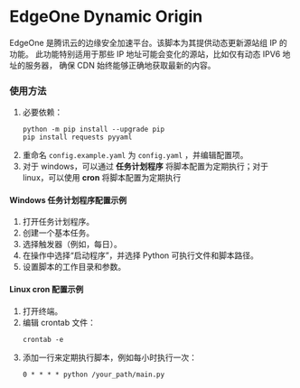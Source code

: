 # EdgeOne Dynamic Origin

EdgeOne 是腾讯云的边缘安全加速平台。该脚本为其提供动态更新源站组 IP 的功能。
此功能特别适用于那些 IP 地址可能会变化的源站，比如仅有动态 IPV6 地址的服务器，
确保 CDN 始终能够正确地获取最新的内容。

### 使用方法

1. 必要依赖：
    ```shell
    python -m pip install --upgrade pip
    pip install requests pyyaml
    ```
2. 重命名 `config.example.yaml` 为 `config.yaml` ，并编辑配置项。
3. 对于 windows，可以通过 **任务计划程序** 将脚本配置为定期执行；对于 linux，可以使用 **cron** 将脚本配置为定期执行

#### Windows 任务计划程序配置示例
1. 打开任务计划程序。
2. 创建一个基本任务。
3. 选择触发器（例如，每日）。
4. 在操作中选择“启动程序”，并选择 Python 可执行文件和脚本路径。
5. 设置脚本的工作目录和参数。

#### Linux cron 配置示例
1. 打开终端。
2. 编辑 crontab 文件：
    ```shell
    crontab -e
    ```
3. 添加一行来定期执行脚本，例如每小时执行一次：
    ```
    0 * * * * python /your_path/main.py
    ```